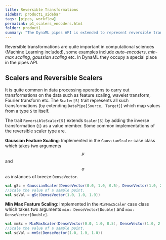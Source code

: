 ```yaml
---
title: Reversible Transformations
sidebar: product1_sidebar
tags: [pipes, workflow]
permalink: p1_scalers_encoders.html
folder: product1
summary: "The DynaML pipes API is extended to represent reversible transformations for encode-decode and scaling tasks"
---
```


Reversible transformations are quite important in computational sciences (Machine Learning included), some examples include _auto-encoders_, _min-max scaling_, _gaussian scaling_ etc. In DynaML they occupy a special place in the pipes API.

## Scalers and Reversible Scalers

It is quite common in data processing operations to carry out transformations on the data such as feature scaling, wavelet transform, Fourier transform etc. The ```Scaler[S]``` trait represents all such transformations (by extending ```DataPipe[Source, Target]```) which map values from a type ```S``` to itself.

The trait ```ReversibleScaler[S]``` extends ```Scaler[S]``` by adding the inverse transformation (```i```) as a value member. Some common implementations of the reversible scaler type are.

**Gaussian Feature Scaling**: Implemented in the ```GaussianScaler``` case class which takes two arguments $$\mu$$ and $$\sigma$$ as instances of breeze ```DenseVector```.

```scala
val gSc = GaussianScaler(DenseVector(0.0, 1.0, 0.5), DenseVector(1.0, 2.5, 1.5))
//Scale the value of a sample point.
val scVal = gSc(DenseVector(1.0, 1.0, 1.0))
```

**Min Max Feature Scaling**: Implemented in the ```MinMaxScaler``` case class which takes two arguments ```min: DenseVector[Double]``` and ```max: DenseVector[Double]```.

```scala
val mmSc = MinMaxScaler(DenseVector(0.0, 1.0, 0.5), DenseVector(1.0, 2.5, 1.5))
//Scale the value of a sample point.
val scVal = mmSc(DenseVector(1.0, 1.0, 1.0))
```
